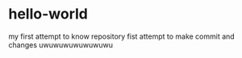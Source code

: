 # hello-world
my first attempt to know repository
fist attempt to make commit and changes
uwuwuwuwuwuwuwu
